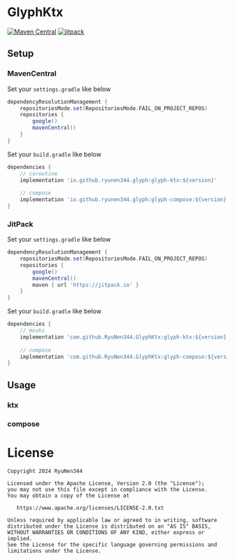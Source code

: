 # GlyphKtx

[![Maven Central](https://img.shields.io/maven-central/v/io.github.ryunen344.glyph/glyph-ktx?style=plastic)](https://central.sonatype.com/search?q=io.github.ryunen344.glyph)
[![jitpack](https://jitpack.io/v/RyuNen344/GlyphKtx.svg)](https://jitpack.io/#RyuNen344/GlyphKtx)

## Setup

### MavenCentral

Set your `settings.gradle` like below

```groovy:settings.gradle
dependencyResolutionManagement {
    repositoriesMode.set(RepositoriesMode.FAIL_ON_PROJECT_REPOS)
    repositories {
        google()
        mavenCentral()
    }
}
```

Set your `build.gradle` like below

```groovy:settings.gradle
dependencies {
    // coroutine
    implementation 'io.github.ryunen344.glyph:glyph-ktx:${version}'
    
    // compose
    implementation 'io.github.ryunen344.glyph:glyph-compose:${version}'
}
```

### JitPack

Set your `settings.gradle` like below

```groovy:settings.gradle
dependencyResolutionManagement {
    repositoriesMode.set(RepositoriesMode.FAIL_ON_PROJECT_REPOS)
    repositories {
        google()
        mavenCentral()
        maven { url 'https://jitpack.io' }
    }
}
```

Set your `build.gradle` like below

```groovy:settings.gradle
dependencies {
    // moshi
    implementation 'com.github.RyuNen344.GlyphKtx:glyph-ktx:${version}'
    
    // compose
    implementation 'com.github.RyuNen344.GlyphKtx:glyph-compose:${version}'
}
```

## Usage

### ktx


### compose


# License

```
Copyright 2024 RyuNen344

Licensed under the Apache License, Version 2.0 (the "License");
you may not use this file except in compliance with the License.
You may obtain a copy of the License at

   https://www.apache.org/licenses/LICENSE-2.0.txt

Unless required by applicable law or agreed to in writing, software
distributed under the License is distributed on an "AS IS" BASIS,
WITHOUT WARRANTIES OR CONDITIONS OF ANY KIND, either express or implied.
See the License for the specific language governing permissions and
limitations under the License.
```
